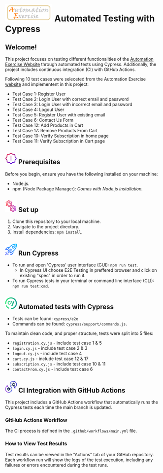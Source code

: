 # <span><img src="./assets/logo.png" alt=logo style="height: 2em;"></span> Automated Testing with Cypress

## Welcome!

This project focuses on testing different functionalities of the <a href="https://www.automationexercise.com/"> Automation Exercise Website</a> through automated tests using Cypress. Additionally, the project includes continuous integration (CI) with GitHub Actions.

Following 10 test cases were seleceted from the Automation Exercise <a href="https://www.automationexercise.com/test_cases">website</a> and implementent in this project:

- Test Case 1: Register User
- Test Case 2: Login User with correct email and password
- Test Case 3: Login User with incorrect email and password
- Test Case 4: Logout User
- Test Case 5: Register User with existing email
- Test Case 6: Contact Us Form
- Test Case 12: Add Products in Cart
- Test Case 17: Remove Products From Cart
- Test Case 10: Verify Subscription in home page
- Test Case 11: Verify Subscription in Cart page


## <span><img src="./assets/warning.png" alt=Prerequisites style="height: 1cm;"></span> Prerequisites

Before you begin, ensure you have the following installed on your machine:

- Node.js.
- npm (Node Package Manager): *Comes with Node.js installation.*

## <span><img src="./assets/setting.png" alt=Prerequisites style="height: 1cm;"></span> Set up 

1. Clone this repository to your local machine.
2. Navigate to the project directory.
3. Install dependencies: `npm install`.

## <span><img src="./assets/rocket.png" alt=Prerequisites style="height: 1cm;"></span> Run Cypress

- To run and open 'Cypress' user interface (GUI):  `npm run test`. 
  - In Cypress UI choose E2E Testing in preffered browser and click on existing "spec" in order to run it.
- To run Cypress tests in your terminal or command line interface (CLI): `npm run test:cmd`. 

## <span><img src="./assets/cypress.png" alt=Prerequisites style="height: 1cm;"></span> Automated tests with Cypress

- Tests can be found: `cypress/e2e`
- Commands can be found: `cypress/support/commands.js`.


To maintain clean code, and proper structure, tests were split into 5 files:
- `registration.cy.js` - include test case 1 & 5
- `login.cy.js` -  include test case 2 & 3
- `logout.cy.js` - include test case 4
- `cart.cy.js` - include test case 12 & 17
- `subscription.cy.js` - include test case 10 & 11
- `contactFrom.cy.js` - include test case 6

## <span><img src="./assets/github.png" alt=Prerequisites style="height: 1cm;"></span> CI Integration with GitHub Actions

This project includes a GitHub Actions workflow that automatically runs the Cypress tests each time the main branch is updated.

### GitHub Actions Workflow
The CI process is defined in the `.github/workflows/main.yml` file.

### How to View Test Results
Test results can be viewed in the "Actions" tab of your GitHub repository. Each workflow run will show the logs of the test execution, including any failures or errors encountered during the test runs.